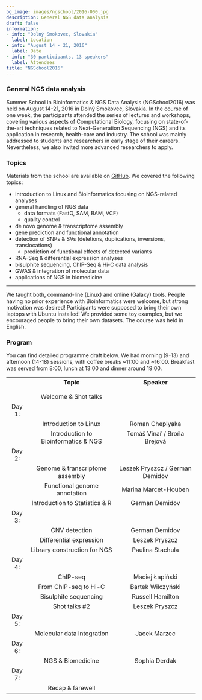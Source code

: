 ```yaml
---
bg_image: images/ngschool/2016-000.jpg
description: General NGS data analysis
draft: false
information:
- info: "Dolný Smokovec, Slovakia"
  label: Location
- info: "August 14 - 21, 2016"
  label: Date
- info: "30 participants, 13 speakers"
  label: Attendees
title: "NGSchool2016"
---
```


### General NGS data analysis

Summer School in Bioinformatics & NGS Data Analysis (NGSchool2016) was held on August 14-21, 2016 in Dolný Smokovec, Slovakia. 
In the course of one week, the participants attended the series of lectures and workshops, covering various aspects of Computational Biology, 
focusing on state-of-the-art techniques related to Next-Generation Sequencing (NGS) and its application in research, health-care and industry. 
The school was mainly addressed to students and researchers in early stage of their careers. Nevertheless, we also invited more advanced researchers to apply. 

### Topics

Materials from the school are available on [GitHub](https://github.com/NGSchoolEU/ngs16). We covered the following topics:

* introduction to Linux and Bioinformatics focusing on NGS-related analyses  
* general handling of NGS data  
    * data formats (FastQ, SAM, BAM, VCF)  
	* quality control  
* de novo genome & transcriptome assembly  
* gene prediction and functional annotation  
* detection of SNPs & SVs (deletions, duplications, inversions, translocations)  
    * prediction of functional effects of detected variants  
* RNA-Seq & differential expression analyses  
* bisulphite sequencing, ChIP-Seq & Hi-C data analysis  
* GWAS & integration of molecular data  
* applications of NGS in biomedicine  

***
  
We taught both, command-line (Linux) and online (Galaxy) tools. People having no prior experience with Bioinformatics were welcome, but strong motivation was desired! 
Participants were supposed to bring their own laptops with Ubuntu installed! We provided some toy examples, but we encouraged people to bring their own datasets. 
The course was held in English.

### Program

You can find detailed programme draft below. 
We had morning (9-13) and afternoon (14-18) sessions, with coffee breaks ~11:00 and ~16:00. Breakfast was served from 8:00, lunch at 13:00 and dinner around 19:00.   

|                  |                                           |                                 |
|:----------------:|:-----------------------------------------:|:-------------------------------:|
|                  | __Topic__                                 | __Speaker__                     |
|                  |                                           |                                 |
|                  |                                           |                                 |
|                  | Welcome & Shot talks                      |                                 |
| Day 1:           |                                           |                                 |
|                  | Introduction to Linux                     | Roman Cheplyaka                 |
|                  | Introduction to Bioinformatics & NGS      | Tomáš Vinař / Broňa Brejová     |
| Day 2:           |                                           |                                 |
|                  | Genome & transcriptome assembly           | Leszek Pryszcz / German Demidov |
|                  | Functional genome annotation              | Marina Marcet-Houben            |
|                  | Introduction to Statistics & R            | German Demidov                  |
| Day 3:           |                                           |                                 |
|                  | CNV detection                             | German Demidov                  |
|                  | Differential expression                   | Leszek Pryszcz                  |
|                  | Library construction for NGS              | Paulina Stachula                |
| Day 4:           |                                           |                                 |
|                  | ChIP-seq                                  | Maciej Łapiński                 |
|                  | From ChIP-seq to Hi-C                     | Bartek Wilczyński               |
|                  | Bisulphite sequencing                     | Russell Hamilton                |
|                  | Shot talks #2                             | Leszek Pryszcz                  |
| Day 5:           |                                           |                                 |
|                  | Molecular data integration                | Jacek Marzec                    |
| Day 6:           |                                           |                                 |
|                  | NGS & Biomedicine                         | Sophia Derdak                   |
| Day 7:           |                                           |                                 |
|                  | Recap & farewell                          |                                 |


